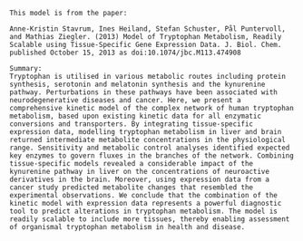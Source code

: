 
    
    
    This model is from the paper: 
    
    Anne-Kristin Stavrum, Ines Heiland, Stefan Schuster, Pål Puntervoll, and Mathias Ziegler. (2013) Model of Tryptophan Metabolism, Readily Scalable using Tissue-Specific Gene Expression Data. J. Biol. Chem. published October 15, 2013 as doi:10.1074/jbc.M113.474908
    
    Summary:
    Tryptophan is utilised in various metabolic routes including protein synthesis, serotonin and melatonin synthesis and the kynurenine pathway. Perturbations in these pathways have been associated with neurodegenerative diseases and cancer. Here, we present a comprehensive kinetic model of the complex network of human tryptophan metabolism, based upon existing kinetic data for all enzymatic conversions and transporters. By integrating tissue-specific expression data, modelling tryptophan metabolism in liver and brain returned intermediate metabolite concentrations in the physiological range. Sensitivity and metabolic control analyses identified expected key enzymes to govern fluxes in the branches of the network. Combining tissue-specific models revealed a considerable impact of the kynurenine pathway in liver on the concentrations of neuroactive derivatives in the brain. Moreover, using expression data from a cancer study predicted metabolite changes that resembled the experimental observations. We conclude that the combination of the kinetic model with expression data represents a powerful diagnostic tool to predict alterations in tryptophan metabolism. The model is readily scalable to include more tissues, thereby enabling assessment of organismal tryptophan metabolism in health and disease.

